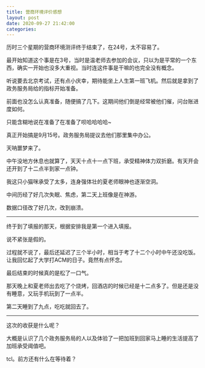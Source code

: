 ```yaml
---
title: 营商环境评价感想
layout: post
date: 2020-09-27 21:42:00
categories: 
---
```


历时三个星期的营商环境测评终于结束了，在24号，太不容易了。

最开始知道这个事是在3号，当时是温老师去参加的会议，只以为是平常的一个东西，确实一开始也没多大重视。当时连这件事是干嘛的也完全没有概念。

听说要去北京考试，还有点小庆幸，期待能坐上人生第一班飞机。然后就是拿到了政务服务局给的指标开始准备。

前面也没怎么认真准备，随便搞了几下。这期间他们倒是经常被他们催，问台账进度如何。

只能含糊地说在准备了在准备了呗哈哈哈哈~

真正开始搞是9月15号。政务服务局提议去他们那里集中办公。

天呐噩梦来了。

中午没地方休息也就算了，天天十点十一点下班，承受精神体力双折磨。有天开会还开到了十二点半到家一点钟。

我这只小猫咪承受了太多，连身强体壮的夏老师眼神也逐渐空洞。

中间历经了好几次失眠、焦虑，第二天上班像是在神游。

数据口径改了好几次，改到崩溃。

---

终于到了填报的那天，根据安排我是第一个进入填报。

说不紧张是假的。

过程就不说了，最后还延迟了三个半小时，相当于考了十二个小时中午还没吃饭。让我回忆起了大学打ACM的日子。竟然有点怀念。

最后结束的时候真的是松了一口气。

那天晚上和夏老师出去吃了个烧烤，回酒店的时候已经是十二点多了。但是还是没有睡意，又玩手机玩到了一点半。

第二天睡到了九点，吃吃就回去了。

---

这次的收获是什么呢？

大概是认识了几个政务服务局的人以及体验了一把加班到回家马上睡的生活提高了加班承受阈值吧。

tcl。前方还有什么在等待着？